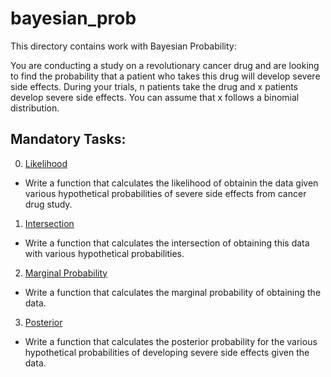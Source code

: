# bayesian_prob
This directory contains work with Bayesian Probability:

You are conducting a study on a revolutionary cancer drug and are looking to find the probability that a patient who takes this drug will develop severe side effects. During your trials, n patients take the drug and x patients develop severe side effects. You can assume that x follows a binomial distribution.


## Mandatory Tasks:
0. [Likelihood](/math/bayesian_prob/0-likelihood.py)
* Write a function that calculates the likelihood of obtainin the data given various hypothetical probabilities of severe side effects from cancer drug study.
1. [Intersection](/math/bayesian_prob/1-intersection.py)
* Write a function that calculates the intersection of obtaining this data with various hypothetical probabilities.
2. [Marginal Probability](/math/bayesian_prob/2-marginal.py)
* Write a function that calculates the marginal probability of obtaining the data.
3. [Posterior](/math/bayesian_prob/3-posterior.py)
* Write a function that calculates the posterior probability for the various hypothetical probabilities of developing severe side effects given the data.
